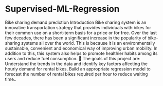 # Supervised-ML-Regression
Bike sharing demand prediction
Introduction
Bike sharing system is an innovative transportation strategy that provides individuals with bikes for their common use on a short-term basis for a price or for free. Over the last few decades, there has been a significant increase in the popularity of bike-sharing systems all over the world. This is because it is an environmentally sustainable, convenient and economical way of improving urban mobility. In addition to this, this system also helps to promote healthier habits among its users and reduce fuel consumption.
🎯 The goals of this project are:
Understand the trends in the data and identify key factors affecting the hourly demand for rental bikes.
Build an appropriate regression model to forecast the number of rental bikes required per hour to reduce waiting time..

